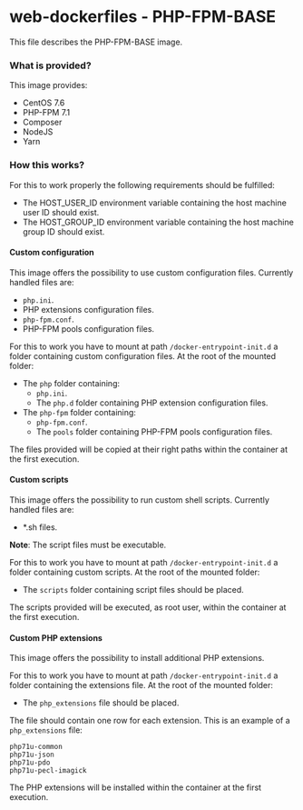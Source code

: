 # web-dockerfiles - PHP-FPM-BASE
This file describes the PHP-FPM-BASE image.

### What is provided?
This image provides:

* CentOS 7.6
* PHP-FPM 7.1
* Composer
* NodeJS
* Yarn

### How this works?
For this to work properly the following requirements should be fulfilled:

* The HOST_USER_ID environment variable containing the host machine user ID should exist.
* The HOST_GROUP_ID environment variable containing the host machine group ID should exist.

#### Custom configuration 
This image offers the possibility to use custom configuration files.
Currently handled files are:

* `php.ini`.
* PHP extensions configuration files.
* `php-fpm.conf`.
* PHP-FPM pools configuration files.

For this to work you have to mount at path `/docker-entrypoint-init.d` a folder 
containing custom configuration files. At the root of the mounted folder:

* The `php` folder containing:
    * `php.ini`.
    * The `php.d` folder containing PHP extension configuration files.
* The `php-fpm` folder containing:
    * `php-fpm.conf`.
    * The `pools` folder containing PHP-FPM pools configuration files.

The files provided will be copied at their right paths within the container 
at the first execution.

#### Custom scripts 
This image offers the possibility to run custom shell scripts.
Currently handled files are:

* *.sh files.

**Note**: The script files must be executable.

For this to work you have to mount at path `/docker-entrypoint-init.d` a folder 
containing custom scripts. At the root of the mounted folder:

* The `scripts` folder containing script files should be placed.

The scripts provided will be executed, as root user, within the container at the first execution.

#### Custom PHP extensions
This image offers the possibility to install additional PHP extensions.
 
For this to work you have to mount at path `/docker-entrypoint-init.d` a folder 
containing the extensions file. At the root of the mounted folder:
 
* The `php_extensions` file should be placed.
 
The file should contain one row for each extension. This is an example of a `php_extensions` file:

```
php71u-common
php71u-json
php71u-pdo
php71u-pecl-imagick
```
 
The PHP extensions will be installed within the container at the first execution.
